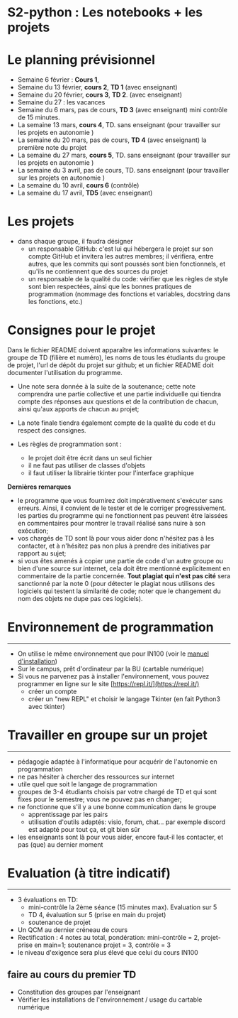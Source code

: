 # S2-python : Les notebooks + les projets 

# Le planning prévisionnel 
 * Semaine 6 février : **Cours 1**,  
 * Semaine du 13 février, **cours 2**, **TD 1** (avec enseignant)
 * Semaine du 20 février, **cours 3**,  **TD 2**. (avec enseignant) 
 * Semaine du 27 : les vacances 
 * Semaine du 6 mars, pas de cours, **TD 3**  (avec enseignant) mini contrôle de 15 minutes.
 * La semaine 13 mars, **cours 4**, TD. sans enseignant (pour travailler sur les projets en autonomie ) 
 * La semaine du 20 mars, pas de cours, **TD 4**  (avec enseignant) la première note du projet 
 * La semaine du 27 mars, **cours 5**,  TD. sans enseignant (pour travailler sur les projets en autonomie ) 
 * La semaine du 3 avril, pas de cours,  TD. sans enseignant (pour travailler sur les projets en autonomie ) 
 * La semaine du 10 avril, **cours 6** (contrôle)
 * La semaine du 17 avril, **TD5**   (avec enseignant)
 
 
 # Les projets

* dans chaque groupe, il faudra désigner 
    * un responsable GitHub: c'est lui qui hébergera le projet sur son compte GitHub et invitera les autres membres; il vérifiera, entre autres, que les commits qui sont poussés sont bien fonctionnels, et qu'ils ne contiennent que des sources du projet
    * un responsable de la qualité du code: vérifier que les règles de style sont bien respectées, ainsi que les bonnes pratiques de programmation (nommage des fonctions et variables, docstring dans les fonctions, etc.)

# Consignes pour le projet 
 Dans le fichier README doivent apparaître les informations suivantes: le groupe de TD (filière et numéro), les noms de tous les étudiants du groupe de projet, l'url de dépôt du projet sur github; et un fichier README doit documenter l'utilisation du programme.

* Une note sera donnée à la suite de la soutenance;  cette note comprendra une partie collective et une partie individuelle qui tiendra compte des réponses aux questions et de la contribution de chacun, ainsi qu'aux apports de chacun au projet;

* La note finale tiendra également compte de la qualité du code et du respect des consignes.

* Les règles de programmation sont :

	* le projet doit être écrit dans un seul fichier
	* il ne faut pas utiliser de classes d'objets
	* il faut utiliser la librairie tkinter pour l'interface graphique

**Dernières remarques** 
* le programme que vous fournirez doit impérativement s'exécuter sans erreurs. Ainsi, il convient de le tester et de le corriger progressivement. 
 les parties du programme qui ne fonctionnent pas peuvent être laissées en commentaires pour montrer le travail réalisé sans nuire à son exécution;
* vos chargés de TD sont là pour vous aider donc n'hésitez pas à les contacter, et à n'hésitez pas non plus à prendre des initiatives par rapport au sujet;
* si vous êtes amenés à copier une partie de code d'un autre groupe ou bien d'une source sur internet, cela doit être mentionné explicitement en commentaire de la partie concernée. **Tout plagiat qui n'est pas cité** sera sanctionné par la note 0 (pour détecter le plagiat nous utilisons des logiciels qui testent la similarité de code; noter que le changement du nom des objets ne dupe pas ces logiciels).
    
    
# Environnement de programmation
---

* On utilise le même environnement que pour IN100 (voir le [manuel d'installation](https://github.com/uvsq-info/l1-python/blob/master/INSTALL.md))
* Sur le campus, prêt d'ordinateur par la BU (cartable numérique)
* Si vous ne parvenez pas à installer l'environnement, vous pouvez programmer en ligne sur le site [https://repl.it/](https://repl.it/)
    * créer un compte
    * créer un "new REPL" et choisir le langage Tkinter (en fait Python3 avec tkinter)


# Travailler en groupe sur un projet 
---

* pédagogie adaptée à l'informatique pour acquérir de l'autonomie en programmation
* ne pas hésiter à chercher des ressources sur internet
* utile quel que soit le langage de programmation
* groupes de 3-4 étudiants choisis par votre chargé de TD et qui sont fixes pour le semestre; vous ne pouvez pas en changer;
* ne fonctionne que s'il y a une bonne communication dans le groupe
    * apprentissage par les pairs
    * utilisation d'outils adaptés: visio, forum, chat... par exemple discord est adapté pour tout ça, et git bien sûr
* les enseignants sont là pour vous aider, encore faut-il les contacter, et pas (que) au dernier moment

# Evaluation (à titre indicatif)

---
* 3 évaluations en TD:
    * mini-contrôle la 2ème séance (15 minutes max). Evaluation sur 5
    * TD 4, évaluation sur 5 (prise en main du projet)
    * soutenance de projet
* Un QCM au dernier créneau de cours
* Rectification : 4 notes au total, pondération: mini-contrôle = 2, projet-prise en main=1; soutenance projet = 3, contrôle = 3
* le niveau d'exigence sera plus élevé que celui du cours IN100


## faire au cours du premier TD
* Constitution des groupes par l'enseignant
* Vérifier les installations de l'environnement / usage du cartable numérique

